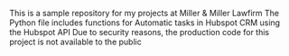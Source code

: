 This is a sample repository for my projects at Miller & Miller Lawfirm
The Python file includes functions for Automatic tasks in Hubspot CRM using the Hubspot API
Due to security reasons, the production code for this project is not available to the public
